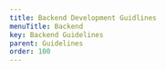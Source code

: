 ```yaml
---
title: Backend Development Guidlines
menuTitle: Backend
key: Backend Guidelines
parent: Guidelines
order: 100
---
```

